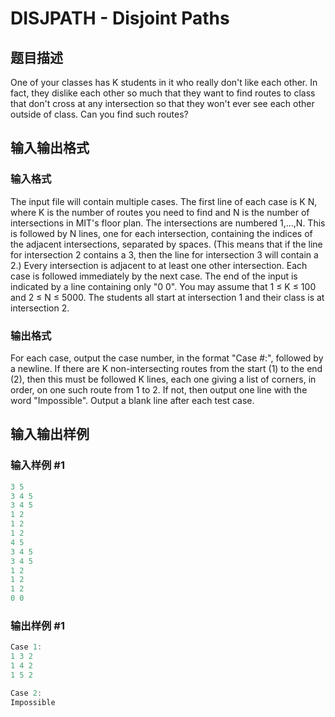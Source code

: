 # DISJPATH - Disjoint Paths

## 题目描述

One of your classes has K students in it who really don't like each other. In fact, they dislike each other so much that they want to find routes to class that don't cross at any intersection so that they won't ever see each other outside of class. Can you find such routes?

## 输入输出格式

### 输入格式

The input file will contain multiple cases. The first line of each case is K N, where K is the number of routes you need to find and N is the number of intersections in MIT's floor plan. The intersections are numbered 1,...,N. This is followed by N lines, one for each intersection, containing the indices of the adjacent intersections, separated by spaces. (This means that if the line for intersection 2 contains a 3, then the line for intersection 3 will contain a 2.) Every intersection is adjacent to at least one other intersection. Each case is followed immediately by the next case. The end of the input is indicated by a line containing only "0 0". You may assume that 1 ≤ K ≤ 100 and 2 ≤ N ≤ 5000. The students all start at intersection 1 and their class is at intersection 2.

### 输出格式

For each case, output the case number, in the format "Case #:", followed by a newline. If there are K non-intersecting routes from the start (1) to the end (2), then this must be followed K lines, each one giving a list of corners, in order, on one such route from 1 to 2. If not, then output one line with the word "Impossible". Output a blank line after each test case.

## 输入输出样例

### 输入样例 #1

```cpp
3 5
3 4 5
3 4 5
1 2
1 2
1 2
4 5
3 4 5
3 4 5
1 2
1 2
1 2
0 0
```


### 输出样例 #1

```cpp
Case 1:
1 3 2
1 4 2
1 5 2

Case 2:
Impossible
```


